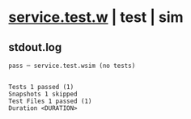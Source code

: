 # [service.test.w](../../../../../examples/tests/valid/service.test.w) | test | sim

## stdout.log
```log
pass ─ service.test.wsim (no tests)
 
 
Tests 1 passed (1)
Snapshots 1 skipped
Test Files 1 passed (1)
Duration <DURATION>
```


